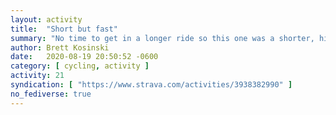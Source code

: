 ```yaml
---
layout: activity
title:  "Short but fast"
summary: "No time to get in a longer ride so this one was a shorter, high-intensity affair."
author: Brett Kosinski
date:   2020-08-19 20:50:52 -0600
category: [ cycling, activity ]
activity: 21
syndication: [ "https://www.strava.com/activities/3938382990" ]
no_fediverse: true
---
```


